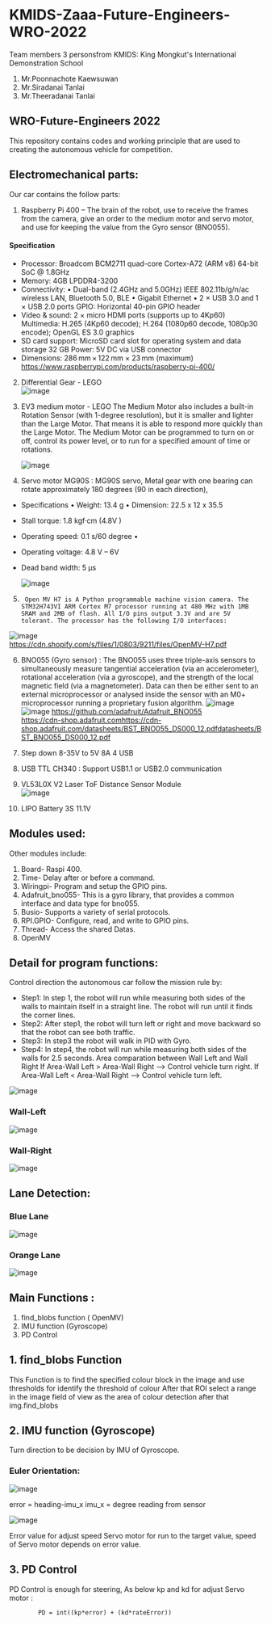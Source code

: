 # KMIDS-Zaaa-Future-Engineers-WRO-2022

Team members 3 personsfrom KMIDS: King Mongkut's International Demonstration School 
 1. Mr.Poonnachote Kaewsuwan
 2. Mr.Siradanai Tanlai
 3. Mr.Theeradanai Tanlai
 
## WRO-Future-Engineers 2022
This repository contains codes and working principle that are used to creating the autonomous vehicle for competition.

## Electromechanical parts:
Our car contains the follow parts:
1.	Raspberry Pi 400  – The brain of the robot, use to receive the frames from the camera, give an order to the medium motor and servo motor, and use for keeping the value from the Gyro sensor (BNO055).
 #### Specification 
  -  Processor: Broadcom BCM2711 quad-core Cortex-A72 (ARM v8) 64-bit SoC @ 1.8GHz 
  -  Memory: 4GB LPDDR4-3200 
  -  Connectivity: • Dual-band (2.4GHz and 5.0GHz) IEEE 802.11b/g/n/ac wireless LAN, Bluetooth 	    5.0, BLE • Gigabit Ethernet • 2 × USB 3.0 and 1 × USB 2.0 ports 
      GPIO: Horizontal 40-pin GPIO header 
  - Video & sound: 2 × micro HDMI ports (supports up to 4Kp60) 
      Multimedia: H.265 (4Kp60 decode); H.264 (1080p60 decode, 1080p30 encode); OpenGL ES 3.0 	       graphics
  - SD card support: MicroSD card slot for operating system and data storage  32 GB
      Power: 5V DC via USB connector 
  - Dimensions: 286 mm × 122 mm × 23 mm (maximum) 
      https://www.raspberrypi.com/products/raspberry-pi-400/
2.	Differential  Gear  - LEGO                
     ![image](https://user-images.githubusercontent.com/76239146/184805949-00d65f80-3247-4614-a780-27d97956860e.png)
     
3.	EV3 medium motor - LEGO
    The Medium Motor also includes a built-in Rotation Sensor (with 1-degree resolution), but it     is smaller and lighter than the Large Motor. That means it is able to respond more quickly       than the Large Motor. The Medium Motor can be programmed to turn on or off, control its           power level, or to run for a specified amount of time or rotations.
    
    ![image](https://user-images.githubusercontent.com/76239146/184805655-5e7650d8-ceb1-406e-ba12-6d49d288082d.png)
                                
4.	Servo motor MG90S : MG90S servo, Metal gear with one bearing can rotate approximately
    180 degrees (90 in each direction), 
  - Specifications • Weight: 13.4 g • Dimension: 22.5 x 12 x 35.5
  - Stall torque: 1.8 kgf·cm (4.8V ) 
  - Operating speed: 0.1 s/60 degree •
  - Operating voltage: 4.8 V – 6V
  - Dead band width: 5 µs
  
    ![image](https://user-images.githubusercontent.com/76239146/184806310-27832e6a-8155-44fa-a336-4cb7cb3dec55.png)

5.	 	Open MV H7 is A Python programmable machine vision camera. The STM32H743VI ARM Cortex M7 processor running at 480 MHz with 1MB SRAM and 2MB of flash. All I/O pins output 3.3V and are 5V tolerant. The processor has the following I/O interfaces:
  ![image](https://user-images.githubusercontent.com/76239146/184808169-7c739857-0d77-401f-9831-51ee6e379104.png)                               
 https://cdn.shopify.com/s/files/1/0803/9211/files/OpenMV-H7.pdf
 
6.	 BNO055 (Gyro sensor) : The BNO055 uses three triple-axis sensors to simultaneously measure tangential acceleration (via an accelerometer), rotational acceleration (via a gyroscope), and the strength of the local magnetic field (via a magnetometer). Data can then be either sent to an external microprocessor or analysed inside the sensor with an M0+ microprocessor running a proprietary fusion algorithm.
    ![image](https://user-images.githubusercontent.com/76239146/184806668-65537011-5b25-4a82-a5db-142302253826.png)
    ![image](https://user-images.githubusercontent.com/76239146/184806948-33e04e5a-727d-4141-a580-900cc4f91c1b.png)
    https://github.com/adafruit/Adafruit_BNO055                 
    https://cdn-shop.adafruit.comhttps://cdn-shop.adafruit.com/datasheets/BST_BNO055_DS000_12.pdfdatasheets/BST_BNO055_DS000_12.pdf
    
7.	Step down 8-35V to 5V 8A 4 USB                                         
8.	USB  TTL CH340 : Support USB1.1 or USB2.0 communication 
9.	VL53L0X V2 Laser ToF Distance Sensor Module    
	 ![image](https://user-images.githubusercontent.com/76239146/184903747-060da6ea-be2e-4cfe-b6d0-214a57636298.png)
11.	LIPO Battery  3S  11.1V                           
 
## Modules used:
Other modules include:
1.	Board- Raspi 400.
2.	Time- Delay after or before a command.
3.	Wiringpi- Program and setup the GPIO pins.
4.	Adafruit_bno055- This is a gyro library, that provides a common interface and data type for bno055.
5.	Busio- Supports a variety of serial protocols.
6.	RPI.GPIO- Configure, read, and write to GPIO pins.
7.	Thread- Access the shared Datas.
8.	OpenMV

## Detail for program functions:	
Control direction the autonomous car follow the  mission rule by:
-	Step1: In step 1, the robot will run while measuring both sides of the walls to maintain itself in a straight line. The robot will run until it finds the corner lines.
-	Step2: After step1, the robot will turn left or right and move backward so that the robot can see both traffic.
-	Step3: In step3 the robot will walk in PID with Gyro.  
-	Step4: In step4, the robot will run while measuring both sides of the walls for 2.5 seconds.
Area comparation between Wall Left and Wall Right
If Area-Wall Left > Area-Wall Right --> Control vehicle turn right.
If Area-Wall Left < Area-Wall Right --> Control vehicle turn left.

  ![image](https://user-images.githubusercontent.com/76239146/184896556-b1bcc188-0bba-4c3a-8446-c270aa6bee1c.png)
### Wall-Left
  ![image](https://user-images.githubusercontent.com/76239146/184896020-20b91076-6f53-4ce1-976e-2736564a153f.png)
### Wall-Right
  ![image](https://user-images.githubusercontent.com/76239146/184896086-cfb69947-0f8c-4368-95e8-a9bfacfc3acf.png)
  
## Lane Detection:
### Blue Lane
  ![image](https://user-images.githubusercontent.com/76239146/184896153-d1d4d2d9-fb1b-4ae7-8c32-762c9de4eab8.png)
### Orange Lane
   ![image](https://user-images.githubusercontent.com/76239146/184896203-3c68c3bc-ad1d-40c3-8ff9-a02f3f466bfd.png)
 
## Main Functions :
1. find_blobs function ( OpenMV)
2. IMU function (Gyroscope)
3. PD Control

## 1. find_blobs Function
 This Function is to find the specified colour block in the image and use thresholds for identify  the threshold of colour After that ROI select a range in the image field of view as the area of colour detection after that img.find_blobs
  
## 2. IMU function (Gyroscope)  
Turn direction to be decision by IMU of Gyroscope.

 ### Euler Orientation:
 ![image](https://user-images.githubusercontent.com/76239146/184884580-66079145-2229-4a23-8770-935cd3511b30.png)
 
  error = heading-imu_x
  imu_x = degree reading from sensor
  
 ![image](https://user-images.githubusercontent.com/76239146/184884792-dd52c6ca-319b-4ade-b3c6-0b452e14945f.png)
 
 Error value for adjust speed Servo motor for run to the target value, 
 speed of  Servo motor depends on error value.

## 3. PD Control 
 PD Control is enough for steering, As below  kp and kd for adjust Servo motor :
  
            PD = int((kp*error) + (kd*rateError))







